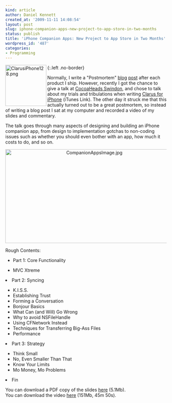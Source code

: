 ```yaml
---
kind: article
author: Daniel Kennett
created_at: '2009-11-11 14:08:54'
layout: post
slug: iphone-companion-apps-new-project-to-app-store-in-two-months
status: publish
title: 'iPhone Companion Apps: New Project to App Store in Two Months'
wordpress_id: '487'
categories:
- Programming
---
```


<img src="/pictures/for_posts/2009/11/ClarusiPhone128.png" alt="ClarusiPhone128.png" border="0" width="128" height="128" align="left" />
{:.left .no-border}

Normally, I write a "Postmortem" <a href="http://www.kennettnet.co.uk/blog/comments/clarus-1.0-postmortem/">blog</a> <a href="http://www.kennettnet.co.uk/blog/comments/music_rescue_4.0_postmortem/">post</a> after each product I ship. However, recently I got the chance to give a talk at <a href="http://cocoaheads.org/uk/Swindon/index.html">CocoaHeads Swindon</a>, and chose to talk about my trials and tribulations when writing <a href="http://itunes.com/app/Clarus">Clarus for iPhone</a> (iTunes Link). The other day it struck me that this actually turned out to be a great postmortem, so instead of writing a blog post I sat at my computer and recorded a video of my slides and commentary. 

The talk goes through many aspects of designing and building an iPhone companion app, from design to implementation gotchas to non-coding issues such as whether you should even bother with an app, how much it costs to do, and so on. 

<div style="text-align:center;"><img src="/pictures/for_posts/2009/11/CompanionAppsImage.jpg" alt="CompanionAppsImage.jpg" border="0" width="540" height="293" /></div>

Rough Contents: 

<ul>
<li>Part 1: Core Functionality</li>
</ul><ul>
<li>MVC Xtreme</li>
</ul>
<li>Part 2: Syncing</li>
<ul>
<li>K.I.S.S.</li>
<li>Establishing Trust</li>
<li>Forming a Conversation</li> 
<li>Bonjour Basics</li>
<li>What Can (and Will) Go Wrong</li>
<li>Why to avoid NSFileHandle</li>
<li>Using CFNetwork Instead</li>
<li>Techniques for Transferring Big-Ass Files</li>
<li>Performance</li>
</ul>
<li>Part 3: Strategy</li>
<ul>
<li>Think Small</li>
<li>No, Even Smaller Than That</li>
<li>Know Your Limits</li>
<li>Mo Money, Mo Problems</li>
</ul>
<li>Fin</li>


You can download a PDF copy of the slides <a href="/podcasts/iPhoneCompanionAppsSlides.pdf">here</a> (5.1Mb). <br />
You can download the video <a href="/podcasts/iPhoneCompanionAppsPodcast.mov">here</a> (151Mb, 45m 50s).